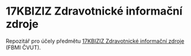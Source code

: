 # 17KBIZIZ Zdravotnické informační zdroje

Repozitář pro účely předmětu [17KBIZIZ Zdravotnické informační zdroje](https://predmety.fbmi.cvut.cz/cs/17pbiziz) (FBMI ČVUT).

